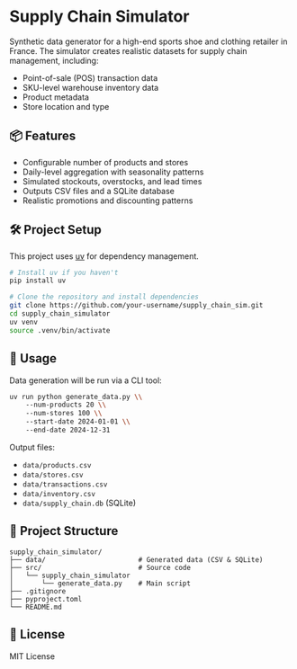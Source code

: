 # Supply Chain Simulator

Synthetic data generator for a high-end sports shoe and clothing retailer in France. The simulator creates realistic datasets for supply chain management, including:

- Point-of-sale (POS) transaction data
- SKU-level warehouse inventory data
- Product metadata
- Store location and type

## 📦 Features

- Configurable number of products and stores
- Daily-level aggregation with seasonality patterns
- Simulated stockouts, overstocks, and lead times
- Outputs CSV files and a SQLite database
- Realistic promotions and discounting patterns

## 🛠 Project Setup

This project uses [uv](https://github.com/astral-sh/uv) for dependency management.

```bash
# Install uv if you haven't
pip install uv

# Clone the repository and install dependencies
git clone https://github.com/your-username/supply_chain_sim.git
cd supply_chain_simulator
uv venv
source .venv/bin/activate
```

## 🚀 Usage

Data generation will be run via a CLI tool:

```bash
uv run python generate_data.py \\
    --num-products 20 \\
    --num-stores 100 \\
    --start-date 2024-01-01 \\
    --end-date 2024-12-31
```

Output files:
- `data/products.csv`
- `data/stores.csv`
- `data/transactions.csv`
- `data/inventory.csv`
- `data/supply_chain.db` (SQLite)

## 📂 Project Structure

```
supply_chain_simulator/
├── data/                       # Generated data (CSV & SQLite)
├── src/                        # Source code
│   └── supply_chain_simulator  
│       └── generate_data.py    # Main script
├── .gitignore
├── pyproject.toml
└── README.md
```

## 📄 License

MIT License
